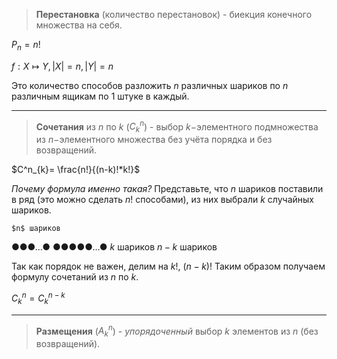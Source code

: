 > **Перестановка** (количество перестановок) - биекция конечного множества на себя.

$P_{n}=n!$

$f: X \mapsto Y, |X|=n, |Y|=n$

Это количество способов разложить $n$ различных шариков по $n$ различным ящикам по 1 штуке в каждый.


---


> **Сочетания** из $n$ по $k$ ($C^n_{k}$) - выбор $k-$элементного подмножества из $n-$элементного множества без учёта порядка и без возвращений. 


$C^n_{k}= \frac{n!}{(n-k)!*k!}$

*Почему формула именно такая?*
Представьте, что $n$ шариков поставили в ряд (это можно сделать $n!$ способами), из них выбрали $k$ случайных шариков. 

 	$n$ шариков
 	 
 ●●●$...$●         ●●●●●$\dots$● 
$k$ шариков         $n-k$ шариков

Так как порядок не важен, делим на $k!$, $(n-k)!$
Таким образом получаем формулу сочетаний из $n$ по $k$.

$C^n_{k}=C^{n-k}_{k}$


---


> **Размещения** ($A^n_{k}$) - *упорядоченный* выбор $k$ элементов из $n$ (без возвращений).

